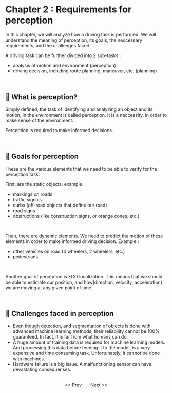 # Chapter 2 : Requirements for perception

In this chapter, we will analyze how a driving task is performed. We will understand the meaning of perception, its goals, the neccessary requirements, and the challenges faced.

A driving task can be further divided into 2 sub-tasks :
* analysis of motion and environment (perception)
* driving decision, including route planning, maneuver, etc. (planning)

<br>

## 🥬 What is perception?
Simply defined, the task of identifying and analyzing an object and its motion, in the environment is called perception. It is a neccessity, in order to make sense of the environment.

Perception is required to make informed decisions.

<br>

## 🥬 Goals for perception
These are the various elements that we need to be able to verify for the perception task.

First, are the static objects, example :
* markings on roads
* traffic signals
* curbs (off-road objects that define our road)
* road signs
* obstructions (like construction signs, or orange cones, etc.)
<br>
   
Then, there are dynamic elements. We need to predict the motion of these elements in order to make informed driving decision. Example :
* other vehicles on road (4 wheelers, 2 wheelers, etc.)
* pedestrians
<br>

Another goal of perception is EGO localization. This means that we should be able to estimate our position, and how(direction, velocity, acceleration) we are moving at any given point of time.

<br>

## 🥬 Challenges faced in perception
* Even though detection, and segmentation of objects is done with advanced machine learning methods, their reliability cannot be 100% guaranteed. In fact, it is far from what humans can do.
* A huge amount of training data is required for machine learning models. And processing this data before feeding it to the model, is a very expensive and time consuming task. Unfortunately, it cannot be done with machines.
* Hardware failure is a big issue. A malfunctioning sensor can have devastating consequenses.

<br/>
<div align="center">
   <a href="https://github.com/A-I-Research-Facility/Self-driving-cars/tree/main/Module%201/Chapter%201#-chapter-1--taxonomy-of-driving"><< Prev &nbsp;&nbsp;</a>,
   <a href="#">&nbsp;&nbsp;Next >></a>
</div>
<br/>

